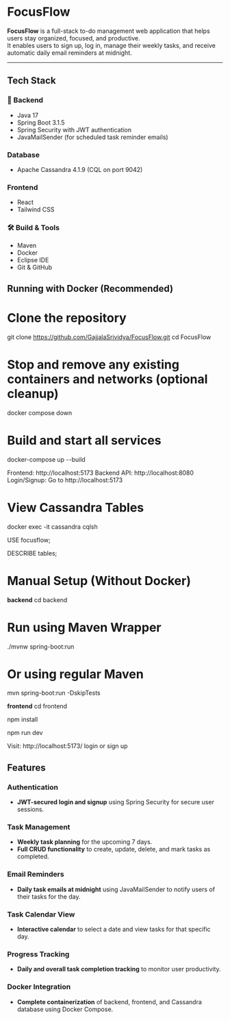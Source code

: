# FocusFlow

**FocusFlow** is a full-stack to-do management web application that helps users stay organized, focused, and productive.  
It enables users to sign up, log in, manage their weekly tasks, and receive automatic daily email reminders at midnight.

---

##  Tech Stack

### 🔧 Backend
- Java 17
- Spring Boot 3.1.5
- Spring Security with JWT authentication
- JavaMailSender (for scheduled task reminder emails)

###  Database
- Apache Cassandra 4.1.9 (CQL on port 9042)

###  Frontend
- React
- Tailwind CSS

### 🛠️ Build & Tools
- Maven
- Docker
- Eclipse IDE
- Git & GitHub

##  Running with Docker (Recommended)
# Clone the repository
git clone https://github.com/GajjalaSrividya/FocusFlow.git
cd FocusFlow

# Stop and remove any existing containers and networks (optional cleanup)
docker compose down

# Build and start all services
docker-compose up --build

Frontend: http://localhost:5173
Backend API: http://localhost:8080
Login/Signup: Go to http://localhost:5173
  
# View Cassandra Tables
docker exec -it cassandra cqlsh

USE focusflow;

DESCRIBE tables;

# Manual Setup (Without Docker)
**backend**
cd backend
# Run using Maven Wrapper
./mvnw spring-boot:run
# Or using regular Maven
mvn spring-boot:run -DskipTests

**frontend**
cd frontend

npm install

npm run dev

Visit: http://localhost:5173/ login or sign up

## Features

### Authentication
- **JWT-secured login and signup** using Spring Security for secure user sessions.

### Task Management
- **Weekly task planning** for the upcoming 7 days.
- **Full CRUD functionality** to create, update, delete, and mark tasks as completed.

### Email Reminders
- **Daily task emails at midnight** using JavaMailSender to notify users of their tasks for the day.

### Task Calendar View
- **Interactive calendar** to select a date and view tasks for that specific day.

### Progress Tracking 
- **Daily and overall task completion tracking** to monitor user productivity. 

### Docker Integration
- **Complete containerization** of backend, frontend, and Cassandra database using Docker Compose.


